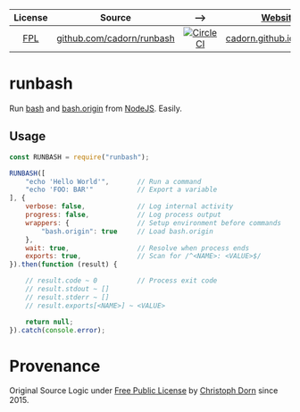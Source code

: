 
| License | Source | --> | [Website](https://github.com/cadorn/runbash/blob/master/website.sh) | [npm](https://github.com/npm/npm) |
| :---: | --- | :---: | --- | --- |
| [FPL](https://opensource.org/licenses/FPL-1.0.0) | [github.com/cadorn/runbash](https://github.com/cadorn/runbash) | [![CircleCI](https://circleci.com/gh/cadorn/runbash.svg?style=svg)](https://circleci.com/gh/cadorn/runbash) | [cadorn.github.io/runbash](https://cadorn.github.io/runbash) | `runbash`

runbash
=======

Run [bash](https://www.gnu.org/software/bash/) and [bash.origin](https://github.com/bash-origin/bash.origin) from [NodeJS](https://nodejs.org/). Easily.

Usage
-----

```javascript
const RUNBASH = require("runbash");

RUNBASH([
    "echo 'Hello World'",       // Run a command
    "echo 'FOO: BAR'"           // Export a variable
], {
    verbose: false,             // Log internal activity
    progress: false,            // Log process output
    wrappers: {                 // Setup environment before commands
        "bash.origin": true     // Load bash.origin
    },
    wait: true,                 // Resolve when process ends
    exports: true,              // Scan for /^<NAME>: <VALUE>$/
}).then(function (result) {

    // result.code ~ 0          // Process exit code
    // result.stdout ~ []
    // result.stderr ~ []
    // result.exports[<NAME>] ~ <VALUE>

    return null;
}).catch(console.error);
```

Provenance
==========

Original Source Logic under [Free Public License](https://opensource.org/licenses/FPL-1.0.0) by [Christoph Dorn](http://christophdorn.com) since 2015.
